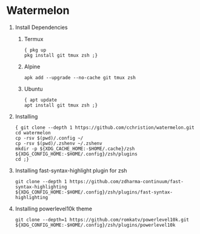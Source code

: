 # Watermelon

1. Install Dependencies
   1. Termux
        ```shell
        { pkg up
        pkg install git tmux zsh ;}
        ```
   1. Alpine
        ```shell
        apk add --upgrade --no-cache git tmux zsh
        ```
   1. Ubuntu
        ```shell
        { apt update
        apt install git tmux zsh ;}
        ```

1. Installing
    ```shell
    { git clone --depth 1 https://github.com/cchristion/watermelon.git
    cd watermelon
    cp -rsv $(pwd)/.config ~/
    cp -rsv $(pwd)/.zshenv ~/.zshenv
    mkdir -p ${XDG_CACHE_HOME:-$HOME/.cache}/zsh ${XDG_CONFIG_HOME:-$HOME/.config}/zsh/plugins
    cd ;}
    ```

1.  Installing fast-syntax-highlight plugin for zsh
    ```shell
    git clone --depth 1 https://github.com/zdharma-continuum/fast-syntax-highlighting ${XDG_CONFIG_HOME:-$HOME/.config}/zsh/plugins/fast-syntax-highlighting
    ```

1.  Installing powerlevel10k theme
    ```shell
    git clone --depth=1 https://github.com/romkatv/powerlevel10k.git ${XDG_CONFIG_HOME:-$HOME/.config}/zsh/plugins/powerlevel10k
    ```

